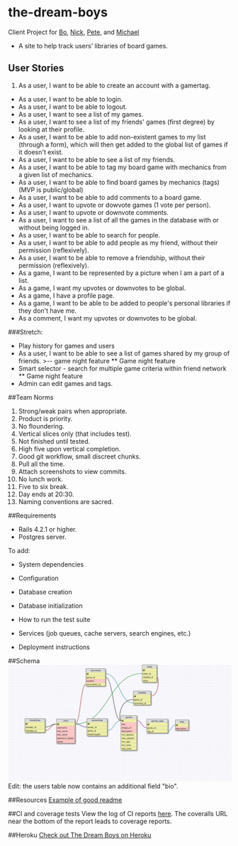 # the-dream-boys
Client Project for [Bo](https://github.com/boguth), [Nick](https://github.com/nsiefken), [Pete](https://github.com/pmacaluso3), and [Michael](https://github.com/michaelkunc)
- A site to help track users’ libraries of board games.

## User Stories
1. As a user, I want to be able to create an account with a gamertag.
- As a user, I want to be able to login.
- As a user, I want to be able to logout.
- As a user, I want to see a list of my games.
- As a user, I want to see a list of my friends' games (first degree) by looking at their profile.
- As a user, I want to be able to add non-existent games to my list (through a form), which will then get added to the global list of games if it doesn't exist.
- As a user, I want to be able to see a list of my friends.
- As a user, I want to be able to tag my board game with mechanics from a given list of mechanics.
- As a user, I want to be able to find board games by mechanics (tags) (MVP is public/global)
- As a user, I want to be able to add comments to a board game.
- As a user, I want to upvote or dowvote games (1 vote per person).
- As a user, I want to upvote or downvote comments.
- As a user, I want to see a list of all the games in the database with or without being logged in.
- As a user, I want to be able to search for people.
- As a user, I want to be able to add people as my friend, without their permission (reflexively).
- As a user, I want to be able to remove a friendship, without their permission (reflexively).
- As a game, I want to be represented by a picture when I am a part of a list.
- As a game, I want my upvotes or downvotes to be global.
- As a game, I have a profile page.
- As a game, I want to be able to be added to people's personal libraries if they don't have me.
- As a comment, I want my upvotes or downvotes to be global.

###Stretch:
- Play history for games and users
- As a user, I want to be able to see a list of games shared by my group of friends. >-- game night feature ** Game night feature
- Smart selector - search for multiple game criteria within friend network ** Game night feature
- Admin can edit games and tags.

##Team Norms
1. Strong/weak pairs when appropriate.
2. Product is priority.
3. No floundering.
4. Vertical slices only (that includes test).
5. Not finished until tested.
6. High five upon vertical completion.
7. Good git workflow, small discreet chunks.
8. Pull all the time.
9. Attach screenshots to view commits.
10. No lunch work.
11. Five to six break.
12. Day ends at 20:30.
13. Naming conventions are sacred.

##Requirements
- Rails 4.2.1 or higher.
- Postgres server.

To add:

* System dependencies

* Configuration

* Database creation

* Database initialization

* How to run the test suite

* Services (job queues, cache servers, search engines, etc.)

* Deployment instructions

##Schema
![DreamsBoys Schema](dreamboys-schema.png)
Edit: the users table now contains an additional field "bio".

##Resources
[Example of good readme](https://github.com/devdame/DBC-final-project)

##CI and coverage tests
View the log of CI reports [here](https://travis-ci.org/chi-dragonflies-2015/the-dream-boys).
The coveralls URL near the bottom of the report leads to coverage reports.

##Heroku
[Check out The Dream Boys on Heroku](https://dashboard.heroku.com/apps/piscine-saucisson-6012/resources)
